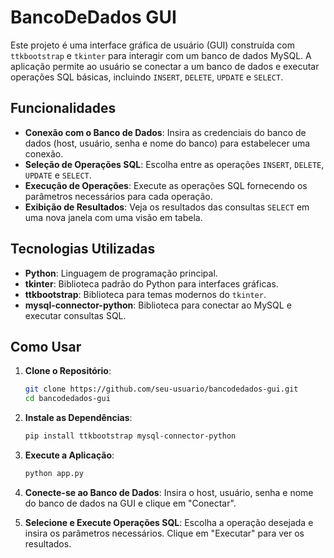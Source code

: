 # BancoDeDados GUI

Este projeto é uma interface gráfica de usuário (GUI) construída com `ttkbootstrap` e `tkinter` para interagir com um banco de dados MySQL. A aplicação permite ao usuário se conectar a um banco de dados e executar operações SQL básicas, incluindo `INSERT`, `DELETE`, `UPDATE` e `SELECT`.

## Funcionalidades

- **Conexão com o Banco de Dados**: Insira as credenciais do banco de dados (host, usuário, senha e nome do banco) para estabelecer uma conexão.
- **Seleção de Operações SQL**: Escolha entre as operações `INSERT`, `DELETE`, `UPDATE` e `SELECT`.
- **Execução de Operações**: Execute as operações SQL fornecendo os parâmetros necessários para cada operação.
- **Exibição de Resultados**: Veja os resultados das consultas `SELECT` em uma nova janela com uma visão em tabela.

## Tecnologias Utilizadas

- **Python**: Linguagem de programação principal.
- **tkinter**: Biblioteca padrão do Python para interfaces gráficas.
- **ttkbootstrap**: Biblioteca para temas modernos do `tkinter`.
- **mysql-connector-python**: Biblioteca para conectar ao MySQL e executar consultas SQL.

## Como Usar

1. **Clone o Repositório**:
    ```sh
    git clone https://github.com/seu-usuario/bancodedados-gui.git
    cd bancodedados-gui
    ```

2. **Instale as Dependências**:
    ```sh
    pip install ttkbootstrap mysql-connector-python
    ```

3. **Execute a Aplicação**:
    ```sh
    python app.py
    ```

4. **Conecte-se ao Banco de Dados**: Insira o host, usuário, senha e nome do banco de dados na GUI e clique em "Conectar".

5. **Selecione e Execute Operações SQL**: Escolha a operação desejada e insira os parâmetros necessários. Clique em "Executar" para ver os resultados.
